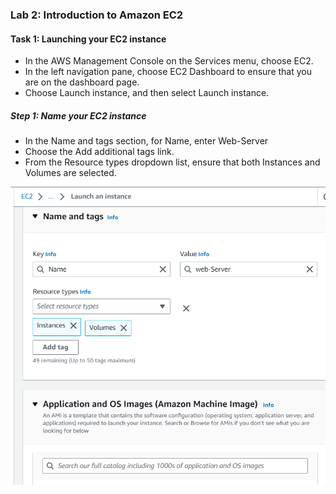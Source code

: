 ### Lab 2: Introduction to Amazon EC2

####    Task 1: Launching your EC2 instance

+   In the AWS Management Console on the Services menu, choose EC2.
+   In the left navigation pane, choose EC2 Dashboard to ensure that you are on the dashboard page.
+   Choose Launch instance, and then select Launch instance.

#####   Step 1: Name your EC2 instance
+   In the Name and tags section, for Name, enter Web-Server
+   Choose the Add additional tags link.
+   From the Resource types dropdown list, ensure that both Instances and Volumes are selected.
<img src="step1.PNG" alt="" style="height::100%; width: =100%;"   >